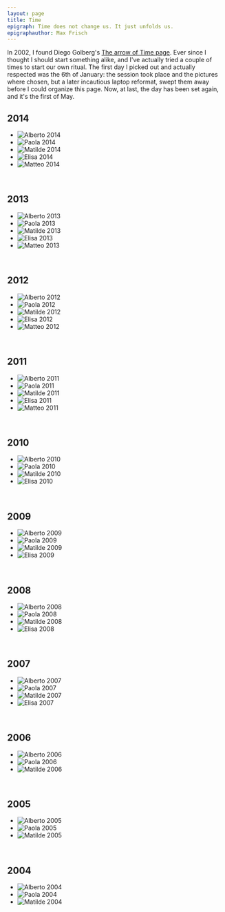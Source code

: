 ```yaml
---
layout: page
title: Time
epigraph: Time does not change us. It just unfolds us.
epigraphauthor: Max Frisch
---
```


In 2002, I found Diego Golberg's [The arrow of Time page](http://www.zonezero.com/magazine/essays/diegotime/time.html). 
Ever since I thought I should start something alike, and I've actually tried a couple of times to start our own ritual. 
The first day I picked out and actually respected was the 6th of January: the session took place and the pictures where 
chosen, but a later incautious laptop reformat, swept them away before I could organize this page. Now, at last, 
the day has been set again, and it's the first of May.

## 2014
<ul class="h">
	<li><img src="/img/time/alberto-bolchini-2014.jpg" alt="Alberto 2014" title="Alberto 2014"/></li>
	<li><img src="/img/time/paola-bolchini-2014.jpg" alt="Paola 2014" title="Paola 2014"/></li>
	<li><img src="/img/time/matilde-bolchini-2014.jpg" alt="Matilde 2014" title="Matilde 2014"/></li>
	<li><img src="/img/time/elisa-bolchini-2014.jpg" alt="Elisa 2014" title="Elisa 2014"/></li>
	<li><img src="/img/time/matteo-bolchini-2014.jpg" alt="Matteo 2014" title="Matteo 2014"/></li>
</ul>
<div class="clear">&#160;</div>

## 2013
<ul class="h">
	<li><img src="/img/time/alberto-bolchini-2013.jpg" alt="Alberto 2013" title="Alberto 2013"/></li>
	<li><img src="/img/time/paola-bolchini-2013.jpg" alt="Paola 2013" title="Paola 2013"/></li>
	<li><img src="/img/time/matilde-bolchini-2013.jpg" alt="Matilde 2013" title="Matilde 2013"/></li>
	<li><img src="/img/time/elisa-bolchini-2013.jpg" alt="Elisa 2013" title="Elisa 2013"/></li>
	<li><img src="/img/time/matteo-bolchini-2013.jpg" alt="Matteo 2013" title="Matteo 2013"/></li>
</ul>
<div class="clear">&#160;</div>

## 2012
<ul class="h">
	<li><img src="/img/time/alberto-bolchini-2012.jpg" alt="Alberto 2012" title="Alberto 2012"/></li>
	<li><img src="/img/time/paola-bolchini-2012.jpg" alt="Paola 2012" title="Paola 2012"/></li>
	<li><img src="/img/time/matilde-bolchini-2012.jpg" alt="Matilde 2012" title="Matilde 2012"/></li>
	<li><img src="/img/time/elisa-bolchini-2012.jpg" alt="Elisa 2012" title="Elisa 2012"/></li>
	<li><img src="/img/time/matteo-bolchini-2012.jpg" alt="Matteo 2012" title="Matteo 2012"/></li>
</ul>
<div class="clear">&#160;</div>

## 2011
<ul class="h">
	<li><img src="/img/time/alberto-bolchini-2011.jpg" alt="Alberto 2011" title="Alberto 2011"/></li>
	<li><img src="/img/time/paola-bolchini-2011.jpg" alt="Paola 2011" title="Paola 2011"/></li>
	<li><img src="/img/time/matilde-bolchini-2011.jpg" alt="Matilde 2011" title="Matilde 2011"/></li>
	<li><img src="/img/time/elisa-bolchini-2011.jpg" alt="Elisa 2011" title="Elisa 2011"/></li>
	<li><img src="/img/time/matteo-bolchini-2011.jpg" alt="Matteo 2011" title="Matteo 2011"/></li>
</ul>
<div class="clear">&#160;</div>

## 2010
<ul class="h">
	<li><img src="/img/time/alberto-bolchini-2010.jpg" alt="Alberto 2010" title="Alberto 2010"/></li>
	<li><img src="/img/time/paola-bolchini-2010.jpg" alt="Paola 2010" title="Paola 2010"/></li>
	<li><img src="/img/time/matilde-bolchini-2010.jpg" alt="Matilde 2010" title="Matilde 2010"/></li>
	<li><img src="/img/time/elisa-bolchini-2010.jpg" alt="Elisa 2010" title="Elisa 2010"/></li>
</ul>
<div class="clear">&#160;</div>

## 2009
<ul class="h">
	<li><img src="/img/time/alberto-bolchini-2009.jpg" alt="Alberto 2009" title="Alberto 2009"/></li>
	<li><img src="/img/time/paola-bolchini-2009.jpg" alt="Paola 2009" title="Paola 2009"/></li>
	<li><img src="/img/time/matilde-bolchini-2009.jpg" alt="Matilde 2009" title="Matilde 2009"/></li>
	<li><img src="/img/time/elisa-bolchini-2009.jpg" alt="Elisa 2009" title="Elisa 2009"/></li>
</ul>
<div class="clear">&#160;</div>

## 2008
<ul class="h">
	<li><img src="/img/time/alberto-bolchini-2008.jpg" alt="Alberto 2008" title="Alberto 2008"/></li>
	<li><img src="/img/time/paola-bolchini-2008.jpg" alt="Paola 2008" title="Paola 2008"/></li>
	<li><img src="/img/time/matilde-bolchini-2008.jpg" alt="Matilde 2008" title="Matilde 2008"/></li>
	<li><img src="/img/time/elisa-bolchini-2008.jpg" alt="Elisa 2008" title="Elisa 2008"/></li>
</ul>
<div class="clear">&#160;</div>

## 2007
<ul class="h">
	<li><img src="/img/time/alberto-bolchini-2007.jpg" alt="Alberto 2007" title="Alberto 2007"/></li>
	<li><img src="/img/time/paola-bolchini-2007.jpg" alt="Paola 2007" title="Paola 2007"/></li>
	<li><img src="/img/time/matilde-bolchini-2007.jpg" alt="Matilde 2007" title="Matilde 2007"/></li>
	<li><img src="/img/time/elisa-bolchini-2007.jpg" alt="Elisa 2007" title="Elisa 2007"/></li>
</ul>
<div class="clear">&#160;</div>

## 2006
<ul class="h">
	<li><img src="/img/time/alberto-bolchini-2006.jpg" alt="Alberto 2006" title="Alberto 2006"/></li>
	<li><img src="/img/time/paola-bolchini-2006.jpg" alt="Paola 2006" title="Paola 2006"/></li>
	<li><img src="/img/time/matilde-bolchini-2006.jpg" alt="Matilde 2006" title="Matilde 2006"/></li>
</ul>
<div class="clear">&#160;</div>

## 2005
<ul class="h">
	<li><img src="/img/time/alberto-bolchini-2005.jpg" alt="Alberto 2005" title="Alberto 2005"/></li>
	<li><img src="/img/time/paola-bolchini-2005.jpg" alt="Paola 2005" title="Paola 2005"/></li>
	<li><img src="/img/time/matilde-bolchini-2005.jpg" alt="Matilde 2005" title="Matilde 2005"/></li>
</ul>
<div class="clear">&#160;</div>


## 2004
<ul class="h">
	<li><img src="/img/time/alberto-bolchini-2004.jpg" alt="Alberto 2004" title="Alberto 2004"/></li>
	<li><img src="/img/time/paola-bolchini-2004.jpg" alt="Paola 2004" title="Paola 2004"/></li>
	<li><img src="/img/time/matilde-bolchini-2004.jpg" alt="Matilde 2004" title="Matilde 2004"/></li>
</ul>
<div class="clear">&#160;</div>

<div class="clear">&#160;</div>
